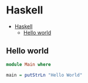# Haskell

<!--ts-->
* [Haskell](hasekll.md#haskell)
   * [Hello world](hasekll.md#hello-world)

<!-- Added by: runner, at: Wed Sep  8 10:29:45 UTC 2021 -->

<!--te-->

## Hello world
```haskell
module Main where

main = putStrLn "Hello World"
```
